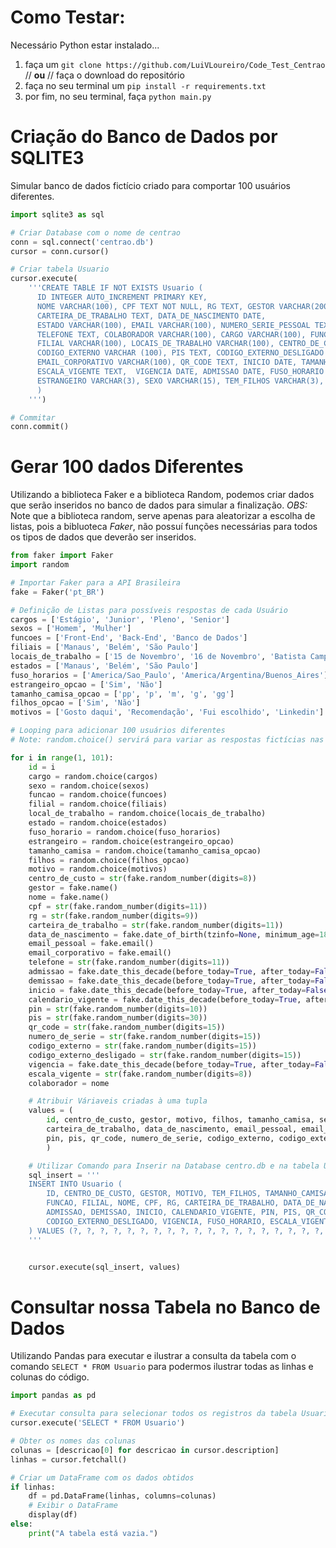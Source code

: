 


# Como Testar:

Necessário Python estar instalado...

1. faça um ```git clone https://github.com/LuiVLoureiro/Code_Test_Centrao``` // **ou** // faça o download do repositório
2. faça no seu terminal um ```pip install -r requirements.txt```
3. por fim, no seu terminal, faça ```python main.py```


# Criação do Banco de Dados por SQLITE3
Simular banco de dados fictício criado para comportar 100 usuários diferentes.
```python
import sqlite3 as sql

# Criar Database com o nome de centrao
conn = sql.connect('centrao.db')
cursor = conn.cursor()

# Criar tabela Usuario
cursor.execute(
    '''CREATE TABLE IF NOT EXISTS Usuario (
      ID INTEGER AUTO_INCREMENT PRIMARY KEY,
      NOME VARCHAR(100), CPF TEXT NOT NULL, RG TEXT, GESTOR VARCHAR(200),
      CARTEIRA_DE_TRABALHO TEXT, DATA_DE_NASCIMENTO DATE,
      ESTADO VARCHAR(100), EMAIL VARCHAR(100), NUMERO_SERIE_PESSOAL TEXT,
      TELEFONE TEXT, COLABORADOR VARCHAR(100), CARGO VARCHAR(100), FUNCAO VARCHAR(100),
      FILIAL VARCHAR(100), LOCAIS_DE_TRABALHO VARCHAR(100), CENTRO_DE_CUSTO TEXT,
      CODIGO_EXTERNO VARCHAR (100), PIS TEXT, CODIGO_EXTERNO_DESLIGADO VARCHAR(100),
      EMAIL_CORPORATIVO VARCHAR(100), QR_CODE TEXT, INICIO DATE, TAMANHO_CAMISA VARCHAR(3),
      ESCALA_VIGENTE TEXT,  VIGENCIA DATE, ADMISSAO DATE, FUSO_HORARIO VARCHAR(100), CALENDARIO_VIGENTE DATE,
      ESTRANGEIRO VARCHAR(3), SEXO VARCHAR(15), TEM_FILHOS VARCHAR(3), MOTIVO VARCHAR(150), DEMISSAO DATE, PIN TEXT
      )
    ''')

# Commitar
conn.commit()
 ```
 # Gerar 100 dados Diferentes
Utilizando a biblioteca Faker e a biblioteca Random, podemos criar dados que serão inseridos no banco de dados para simular a finalização.
*OBS:* Note que a biblioteca random, serve apenas para aleatorizar a escolha de listas, pois a bibluoteca *Faker*, não possuí funções necessárias para todos os tipos de dados que deverão ser inseridos.
```python
from faker import Faker
import random

# Importar Faker para a API Brasileira
fake = Faker('pt_BR')

# Definição de Listas para possíveis respostas de cada Usuário
cargos = ['Estágio', 'Junior', 'Pleno', 'Senior']
sexos = ['Homem', 'Mulher']
funcoes = ['Front-End', 'Back-End', 'Banco de Dados']
filiais = ['Manaus', 'Belém', 'São Paulo']
locais_de_trabalho = ['15 de Novembro', '16 de Novembro', 'Batista Campos']
estados = ['Manaus', 'Belém', 'São Paulo']
fuso_horarios = ['America/Sao_Paulo', 'America/Argentina/Buenos_Aires']
estrangeiro_opcao = ['Sim', 'Não']
tamanho_camisa_opcao = ['pp', 'p', 'm', 'g', 'gg']
filhos_opcao = ['Sim', 'Não']
motivos = ['Gosto daqui', 'Recomendação', 'Fui escolhido', 'Linkedin']

# Looping para adicionar 100 usuários diferentes
# Note: random.choice() servirá para variar as respostas fictícias nas listas criadas acima

for i in range(1, 101):
    id = i
    cargo = random.choice(cargos)
    sexo = random.choice(sexos)
    funcao = random.choice(funcoes)
    filial = random.choice(filiais)
    local_de_trabalho = random.choice(locais_de_trabalho)
    estado = random.choice(estados)
    fuso_horario = random.choice(fuso_horarios)
    estrangeiro = random.choice(estrangeiro_opcao)
    tamanho_camisa = random.choice(tamanho_camisa_opcao)
    filhos = random.choice(filhos_opcao)
    motivo = random.choice(motivos)
    centro_de_custo = str(fake.random_number(digits=8))
    gestor = fake.name()
    nome = fake.name()
    cpf = str(fake.random_number(digits=11))
    rg = str(fake.random_number(digits=9))
    carteira_de_trabalho = str(fake.random_number(digits=11))
    data_de_nascimento = fake.date_of_birth(tzinfo=None, minimum_age=18, maximum_age=65).isoformat()
    email_pessoal = fake.email()
    email_corporativo = fake.email()
    telefone = str(fake.random_number(digits=11))
    admissao = fake.date_this_decade(before_today=True, after_today=False).isoformat()
    demissao = fake.date_this_decade(before_today=True, after_today=False).isoformat()
    inicio = fake.date_this_decade(before_today=True, after_today=False).isoformat()
    calendario_vigente = fake.date_this_decade(before_today=True, after_today=False).isoformat()
    pin = str(fake.random_number(digits=10))
    pis = str(fake.random_number(digits=30))
    qr_code = str(fake.random_number(digits=15))
    numero_de_serie = str(fake.random_number(digits=15))
    codigo_externo = str(fake.random_number(digits=15))
    codigo_externo_desligado = str(fake.random_number(digits=15))
    vigencia = fake.date_this_decade(before_today=True, after_today=False).isoformat()
    escala_vigente = str(fake.random_number(digits=8))
    colaborador = nome

    # Atribuir Váriaveis criadas à uma tupla
    values = (
        id, centro_de_custo, gestor, motivo, filhos, tamanho_camisa, sexo, estado, local_de_trabalho, cargo, funcao, filial, nome, cpf, rg,
        carteira_de_trabalho, data_de_nascimento, email_pessoal, email_corporativo, telefone, admissao, demissao, inicio, calendario_vigente,
        pin, pis, qr_code, numero_de_serie, codigo_externo, codigo_externo_desligado, vigencia, fuso_horario, escala_vigente, estrangeiro, colaborador
        )

    # Utilizar Comando para Inserir na Database centro.db e na tabela Usuario
    sql_insert = '''
    INSERT INTO Usuario (
        ID, CENTRO_DE_CUSTO, GESTOR, MOTIVO, TEM_FILHOS, TAMANHO_CAMISA, SEXO, ESTADO, LOCAIS_DE_TRABALHO, CARGO,
        FUNCAO, FILIAL, NOME, CPF, RG, CARTEIRA_DE_TRABALHO, DATA_DE_NASCIMENTO, EMAIL, EMAIL_CORPORATIVO, TELEFONE,
        ADMISSAO, DEMISSAO, INICIO, CALENDARIO_VIGENTE, PIN, PIS, QR_CODE, NUMERO_SERIE_PESSOAL, CODIGO_EXTERNO,
        CODIGO_EXTERNO_DESLIGADO, VIGENCIA, FUSO_HORARIO, ESCALA_VIGENTE, ESTRANGEIRO, COLABORADOR
    ) VALUES (?, ?, ?, ?, ?, ?, ?, ?, ?, ?, ?, ?, ?, ?, ?, ?, ?, ?, ?, ?, ?, ?, ?, ?, ?, ?, ?, ?, ?, ?, ?, ?, ?, ?, ?)
    '''


    cursor.execute(sql_insert, values)
```

# Consultar nossa Tabela no Banco de Dados
Utilizando Pandas para executar e ilustrar a consulta da tabela com o comando `SELECT * FROM Usuario` para podermos ilustrar todas as linhas e colunas do código.

```python
import pandas as pd

# Executar consulta para selecionar todos os registros da tabela Usuario
cursor.execute('SELECT * FROM Usuario')

# Obter os nomes das colunas
colunas = [descricao[0] for descricao in cursor.description]
linhas = cursor.fetchall()

# Criar um DataFrame com os dados obtidos
if linhas:
    df = pd.DataFrame(linhas, columns=colunas)
    # Exibir o DataFrame
    display(df)
else:
    print("A tabela está vazia.")
```
